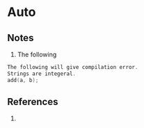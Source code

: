 # Auto

## Notes
1. The following 

```cpp
The following will give compilation error.
Strings are integeral.
add(a, b);
```


## References

1. 

